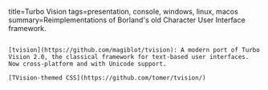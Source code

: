 title=Turbo Vision
tags=presentation, console, windows, linux, macos
summary=Reimplementations of Borland's old Character User Interface framework.
~~~~~~

[tvision](https://github.com/magiblot/tvision): A modern port of Turbo Vision 2.0, the classical framework for text-based user interfaces. Now cross-platform and with Unicode support.

[TVision-themed CSS](https://github.com/tomer/tvision/)

